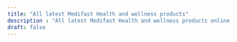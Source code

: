 ```yaml
---
title: "All latest Medifast Health and wellness products"
description : "All latest Medifast Health and wellness products online store"
draft: false
---
```

